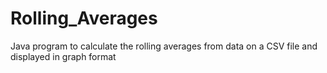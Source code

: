 # Rolling_Averages
Java program to calculate the rolling averages from data on a CSV file and displayed in graph format

